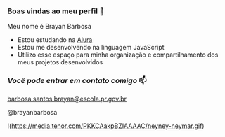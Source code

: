 ### Boas vindas ao meu perfil 🥇

Meu nome é  Brayan Barbosa

- Estou estudando na [Alura](https://www.alura.com.br)
- Estou me desenvolvendo na linguagem JavaScript
- Utilizo esse espaço para minha organização e compartilhamento dos meus projetos desenvolvidos

### _Você pode entrar em contato comigo_ 📫

barbosa.santos.brayan@escola.pr.gov.br

@brayanbarbosa

!(https://media.tenor.com/PKKCAakpBZIAAAAC/neyney-neymar.gif)
